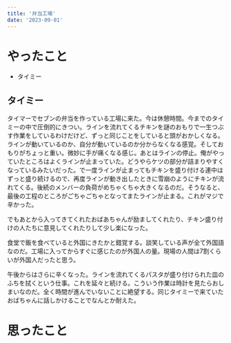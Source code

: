 ```yaml
---
title: '弁当工場'
date: '2023-09-01'
---
```


# やったこと

- タイミー

## タイミー


タイマーでセブンの弁当を作っている工場に来た。今は休憩時間。今までのタイミーの中で圧倒的にきつい。ラインを流れてくるチキンを謎のおもりで一生つぶす作業をしているわけだけど、ずっと同じことをしていると頭がおかしくなる。ラインが動いているのか、自分が動いているのか分からなくなる感覚。そしておもりがちょっと重い。微妙に手が痛くなる感じ。あとはラインの停止。俺がやっていたところはよくラインが止まっていた。どうやらケツの部分が詰まりやすくなっているみたいだった。で一度ラインが止まってもチキンを盛り付ける連中はずっと盛り続けるので、再度ラインが動き出したときに雪崩のようにチキンが流れてくる。後続のメンバーの負荷がめちゃくちゃ大きくなるのだ。そうなると、最後の工程のところがごちゃごちゃとなってまたラインが止まる。これがマジで辛かった。


でもあとから入ってきてくれたおばあちゃんが励ましてくれたり、チキン盛り付けの人たちに意見してくれたりして少し楽になった。


食堂で飯を食べていると外国にきたかと錯覚する。談笑している声が全て外国語なのだ。工場に入ってからすぐに感じたのが外国人の量。現場の人間は7割くらいが外国人だったと思う。


午後からはさらに辛くなった。ラインを流れてくるパスタが盛り付けられた皿のふちを拭くという仕事。これを延々と続ける。こういう作業は時計を見たらおしまいなのだ。全く時間が進んでいないことに絶望する。同じタイミーで来ていたおばちゃんに話しかけることでなんとか耐えた。


# 思ったこと

